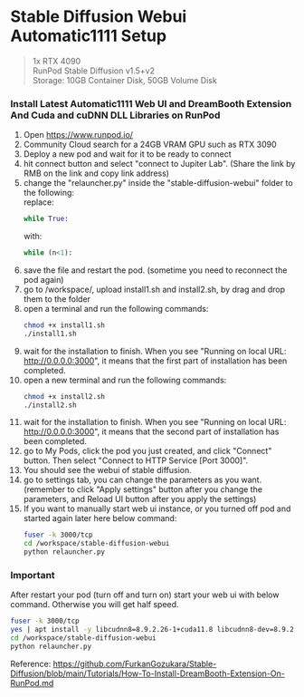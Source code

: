 # Stable Diffusion Webui Automatic1111 Setup
> 1x RTX 4090  
> RunPod Stable Diffusion v1.5+v2  
> Storage: 10GB Container Disk, 50GB Volume Disk  
> 
### Install Latest Automatic1111 Web UI and DreamBooth Extension And Cuda and cuDNN DLL Libraries on RunPod  

1. Open https://www.runpod.io/
2. Community Cloud search for a 24GB VRAM GPU such as RTX 3090
3. Deploy a new pod and wait for it to be ready to connect
4. hit connect button and select "connect to Jupiter Lab". (Share the link by RMB on the link and copy link address)
5. change the "relauncher.py" inside the "stable-diffusion-webui" folder to the following:  
    replace:
    ```python
    while True:
    ```
    with:
    ```python
    while (n<1):
    ```
6. save the file and restart the pod. (sometime you need to reconnect the pod again)
7. go to /workspace/, upload install1.sh and install2.sh, by drag and drop them to the folder
8. open a terminal and run the following commands:
    ```bash
    chmod +x install1.sh
    ./install1.sh
    ```
9. wait for the installation to finish. When you see "Running on local URL: http://0.0.0.0:3000", it means that the first part of installation has been completed.
10. open a new terminal and run the following commands:
    ```bash
    chmod +x install2.sh
    ./install2.sh
    ```
11. wait for the installation to finish. When you see "Running on local URL: http://0.0.0.0:3000", it means that the second part of installation has been completed.
12. go to My Pods, click the pod you just created, and click "Connect" button. Then select "Connect to HTTP Service [Port 3000]". 
13. You should see the webui of stable diffusion.
14. go to settings tab, you can change the parameters as you want. (remember to click "Apply settings" button after you change the parameters, and Reload UI button after you apply the settings)
15. If you want to manually start web ui instance, or you turned off pod and started again later here below command:
    ```bash
    fuser -k 3000/tcp
    cd /workspace/stable-diffusion-webui
    python relauncher.py
    ```

### Important  
After restart your pod (turn off and turn on) start your web ui with below command. Otherwise you will get half speed. 
```bash
fuser -k 3000/tcp
yes | apt install -y libcudnn8=8.9.2.26-1+cuda11.8 libcudnn8-dev=8.9.2.26-1+cuda11.8 --allow-change-held-packages
cd /workspace/stable-diffusion-webui
python relauncher.py
```

Reference:
https://github.com/FurkanGozukara/Stable-Diffusion/blob/main/Tutorials/How-To-Install-DreamBooth-Extension-On-RunPod.md